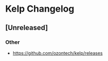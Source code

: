 <!-- Keep a Changelog guide -> https://keepachangelog.com -->

# Kelp Changelog

## [Unreleased]
### Other
- https://github.com/ozontech/kelp/releases
